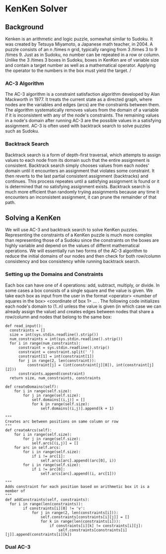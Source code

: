 # KenKen Solver
## Background
Kenken is an arithmetic and logic puzzle, somewhat similar to Sudoku. It was created by Tetsuya Miyamoto, a Japanese math teacher, in 2004. A puzzle consists of an n /times n grid, typically ranging from 3 /times 3 to 9 /times 9. Just as in Sudoku, no number can be repeated in a row or column. Unlike the 3 /times 3 boxes in Sudoku, boxes in KenKen are of variable size and contain a target number as well as a mathematical operator. Applying the operator to the numbers in the box must yield the target.
/<Insert Example/>

### AC-3 Algorithm
The AC-3 algorithm is a constraint satisfaction algorithm developed by Alan Mackworth in 1977. It treats the current state as a directed graph, where nodes are the variables and edges (arcs) are the constraints between them. The algorithm systematically removes values from the domain of a variable if it is inconsistent with any of the node's constraints. The remaining values in a node's domain after running AC-3 are the possible values in a satisfying assignment. AC-3 is often used with backtrack search to solve puzzles such as Sudoku.
  
### Backtrack Search
Backtrack search is a form of depth-first traversal, which attempts to assign values to each node from its domain such that the entire assignment is consistent. Backtrack search simply chooses values from each nodes' domain until it encounters an assignment that violates some constraint. It then reverts to the last partial consistent assignment (backtracks) and continues. This process repeates until a satisfying assignment is found or it is determined that no satisfying assignment exists. Backtrack search is much more efficient than randomly tryiing assignments because any time it encounters an inconsistent assignment, it can prune the remainder of that path.
  
## Solving a KenKen
We will use AC-3 and backtrack search to solve KenKen puzzles. Representing the constraints of a KenKen puzzle is much more complex than representing those of a Sudoku since the constraints on the boxes are highly variable and depend on the values of differnt mathematical operations. We will essentially run two forms of the AC-3 algorithm to reduce the initial domains of our nodes and then check for both row/column consistency and box consistency while running backtrack search.

  ### Setting up the Domains and Constraints
Each box can have one of 4 operations: add, subtract, multiply, or divide. In some cases a box consists of a single square and the value is given. We take each box as input from the user in the format \<operator> \<number of squares in the box> <coordinate of box 1> ... <coordinate of box n>. The following code initializes each node's domain to (1..n) unless the value is given (in which case we can already assign the value) and creates edges between nodes that share a row/column and nodes that belong to the same box:
```
def read_input():
  constraints = []
  size = int(sys.stdin.readline().strip())
  num_constraints = int(sys.stdin.readline().strip())
  for i in range(num_constraints):
      constraint = sys.stdin.readline().strip()
      constraint = constraint.split(' ')
      constraint[1] = int(constraint[1])
      for j in range(2, len(constraint)):
          constraint[j] = (int(constraint[j][0]), int(constraint[j][2]))
      constraints.append(constraint)
  return size, num_constraints, constraints
  
def createDomains(self):
    for i in range(self.size):
        for j in range(self.size):
            self.domains[(i,j)] = []
            for k in range(self.size):
                self.domains[(i,j)].append(k + 1)

"""
Creates arc between positions on same column or row
"""
def createArcs(self):
    for i in range(self.size):
        for j in range(self.size):
            self.arcs[(i,j)] = []
    for arc in self.arcs:
        for i in range(self.size):
            if i != arc[1]:
                self.arcs[arc].append((arc[0], i))
        for i in range(self.size):
            if i != arc[0]:
                self.arcs[arc].append((i, arc[1]))
    
"""
Adds constraint for each position based on arithmetic box it is a member of
"""
def addConstraints(self, constraints):
  for i in range(len(constraints)):
        if constraints[i][0] != 'v':
            for j in range(2, len(constraints[i])):
                self.constraints[constraints[i][j]] = []
                for k in range(len(constraints[i])):
                    if constraints[i][k] != constraints[i][j]:
                        self.constraints[constraints[i][j]].append(constraints[i][k])
```

### Dual AC-3
